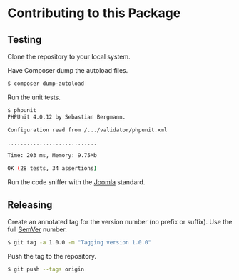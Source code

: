# Contributing to this Package

## Testing

Clone the repository to your local system.

Have Composer dump the autoload files.

```bash
$ composer dump-autoload
```

Run the unit tests.

```bash
$ phpunit
PHPUnit 4.0.12 by Sebastian Bergmann.

Configuration read from /.../validator/phpunit.xml

............................

Time: 203 ms, Memory: 9.75Mb

OK (28 tests, 34 assertions)
```

Run the code sniffer with the [Joomla](https://github.com/joomla/coding-standards) standard.

## Releasing

Create an annotated tag for the version number (no prefix or suffix). Use the full [SemVer](http://semver.org) number.

```sh
$ git tag -a 1.0.0 -m "Tagging version 1.0.0"
```

Push the tag to the repository.

```sh
$ git push --tags origin
```
